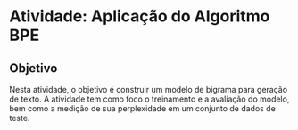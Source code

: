 # Atividade: Aplicação do Algoritmo BPE

## Objetivo

Nesta atividade, o objetivo é construir um modelo de bigrama para geração de texto. A atividade tem como foco o treinamento e a avaliação do modelo, bem como a medição de sua perplexidade em um conjunto de dados de teste.